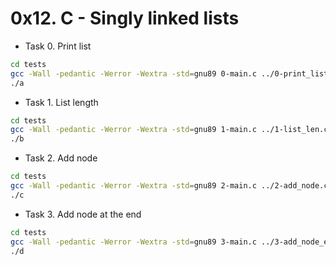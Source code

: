 # 0x12. C - Singly linked lists

- Task 0. Print list

```bash
cd tests
gcc -Wall -pedantic -Werror -Wextra -std=gnu89 0-main.c ../0-print_list.c -o a
./a
```

- Task 1. List length

```bash
cd tests
gcc -Wall -pedantic -Werror -Wextra -std=gnu89 1-main.c ../1-list_len.c -o b
./b
```

- Task 2. Add node

```bash
cd tests
gcc -Wall -pedantic -Werror -Wextra -std=gnu89 2-main.c ../2-add_node.c ../0-print_list.c -o c
./c
```

- Task 3. Add node at the end

```bash
cd tests
gcc -Wall -pedantic -Werror -Wextra -std=gnu89 3-main.c ../3-add_node_end.c ../0-print_list.c -o d
./d
```
